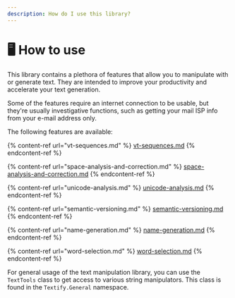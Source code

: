 ```yaml
---
description: How do I use this library?
---
```


# 🖥 How to use

This library contains a plethora of features that allow you to manipulate with or generate text. They are intended to improve your productivity and accelerate your text generation.

Some of the features require an internet connection to be usable, but they're usually investigative functions, such as getting your mail ISP info from your e-mail address only.

The following features are available:

{% content-ref url="vt-sequences.md" %}
[vt-sequences.md](vt-sequences.md)
{% endcontent-ref %}

{% content-ref url="space-analysis-and-correction.md" %}
[space-analysis-and-correction.md](space-analysis-and-correction.md)
{% endcontent-ref %}

{% content-ref url="unicode-analysis.md" %}
[unicode-analysis.md](unicode-analysis.md)
{% endcontent-ref %}

{% content-ref url="semantic-versioning.md" %}
[semantic-versioning.md](semantic-versioning.md)
{% endcontent-ref %}

{% content-ref url="name-generation.md" %}
[name-generation.md](name-generation.md)
{% endcontent-ref %}

{% content-ref url="word-selection.md" %}
[word-selection.md](word-selection.md)
{% endcontent-ref %}

For general usage of the text manipulation library, you can use the `TextTools` class to get access to various string manipulators. This class is found in the `Textify.General` namespace.
